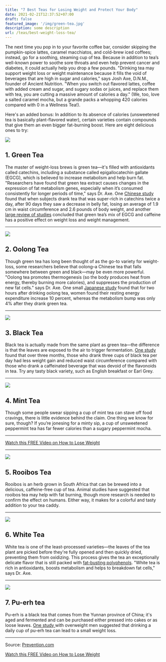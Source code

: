 ```yaml
---
title: "7 Best Teas for Losing Weight and Protect Your Body"
date: 2021-02-21T12:37:52+07:00
draft: false
featured_image: '/img/green-tea.jpg'
description: some description
url: /teas/best-weight-loss-tea/
---
```


<p>The next time you pop in to your favorite coffee bar, consider skipping the pumpkin-spice lattes, caramel macchiatos, and cold-brew iced coffees; instead, go for a soothing, steaming cup of tea. Because in addition to tea’s well-known power to soothe sore throats and even help prevent cancer and diabetes, it could actually help you drop a few pounds. "Drinking tea may support weight loss or weight maintenance because it fills the void of beverages that are high in sugar and calories," says Josh Axe, D.N.M., founder of Ancient Nutrition. "When you switch out flavored lattes, coffee with added cream and sugar, and sugary sodas or juices, and replace them with tea, you are cutting a massive amount of calories a day." (We, too, love a salted caramel mocha, but a grande packs a whopping 420 calories compared with 0 in a Wellness Tea!).</p>

<p>Here's an added bonus: In addition to its absence of calories (unsweetened tea is basically plant-flavored water), certain varieties contain compounds that give them an even bigger fat-burning boost. Here are eight delicious ones to try:</p>

<div class="row">
	<div class="col-md-6">
		<img src="/img/green-tea.jpg" />
	</div>
	<div class="col-md-6">		
		<h2>1. Green Tea</h2>
		<p>The master of weight-loss brews is green tea—it's filled with antioxidants called catechins, 
		including a substance called epigallocatechin gallate (EGCG), 
		which is believed to increase metabolism and help burn fat. 
		"Researchers have found that green tea extract causes changes in the expression of fat metabolism genes, 
		especially when it’s consumed consistently for longer periods of time," 
		says Dr. Axe. One <a href="https://onlinelibrary.wiley.com/doi/10.1038/oby.2009.256" target="_blank">Chinese study</a> found that when subjects drank tea that was super-rich in 
		catechins twice a day, after 90 days they saw a 
		decrease in belly fat, losing an average of 1.9 cm in waist circumference 
		and 2.6 pounds of body weight, and another <a href="https://www.nature.com/articles/ijo2009135?" target="_blank">large review of studies</a>
		 concluded that green tea’s mix of
		 EGCG and caffeine has a positive effect on weight loss and weight management.</p>
	</div>
</div>
<hr />
<div class="row">
	<div class="col-md-6">
		<img src="/img/oolong-tea.jpg" />
	</div>
	<div class="col-md-6">		
		<h2>2. Oolong Tea</h2>
		Though green tea has long been thought of as the go-to variety for weight-loss, some researchers
		 believe that oolong–a Chinese tea that falls somewhere between green and black—may be 
		 even more powerful. "Oolong tea promotes thermogenesis (so the body produces heat from energy, 
		 thereby burning more calories), and suppresses the production of new fat cells." says Dr. Axe. One small
		  <a href="http://medical.med.tokushima-u.ac.jp/jmi/vol50/pdf/v50_n3-4_p170.pdf?q=tea" target="_blank">Japanese study</a>
		   found that for two hours after drinking oolong tea, women found their resting energy expenditure increase 10 percent, whereas the metabolism bump was only 4% after they drank green tea.
	</div>
</div>
<hr />
<div class="row">
	<div class="col-md-6">
		<img src="/img/black-tea.jpg" />
	</div>
	<div class="col-md-6">		
		<h2>3. Black Tea</h2>
		Black tea is actually made from the same plant as green tea—the difference is that the leaves are
		 exposed to the air to trigger fermentation. <a href="https://www.ncbi.nlm.nih.gov/pubmed/24889137" target="_blank">One study </a>
		 found that over three months, those who drank three cups of black tea per day had less weight gain and reduced waist circumference compared with those who drank a caffeinated beverage that was devoid of the flavonoids in tea. Try any tasty black variety, such as English breakfast or Earl Grey.
	</div>
</div>
<hr />
<div class="row">
	<div class="col-md-6">
		<img src="/img/mint-tea.jpg" />
	</div>
	<div class="col-md-6">		
		<h2>4. Mint Tea</h2>
		Though some people swear sipping a cup of mint tea can stave off food cravings, there is little evidence behind the claim. One thing we know for sure, though? If you’re jonesing for a minty sip, a cup of unsweetened peppermint tea has far fewer calories than a sugary peppermint mocha.
	</div>
</div>
<hr />
<div class="card">
	<div class="card-body">
		<p class="text-center"><a class="btn btn-success " href="http://araneta7.1keto.hop.clickbank.net/">Watch this FREE Video on How to Lose Weight</a></p>
	</div>	
</div>	
<hr />
<div class="row">
	<div class="col-md-6">
		<img src="/img/rooibos-tea.jpg" />
	</div>
	<div class="col-md-6">		
		<h2>5. Rooibos Tea</h2>
		Rooibos is an herb grown in South Africa that can be brewed into a delicious, caffeine-free cup of tea. 
		Animal studies have suggested that rooibos tea may help with fat burning, though more research is needed to confirm the effect on humans. Either way, it makes for a colorful and tasty addition to your tea caddy.
	</div>
</div>
<hr />
<div class="row">
	<div class="col-md-6">
		<img src="/img/white-tea.jpg" />
	</div>
	<div class="col-md-6">		
		<h2>6. White Tea</h2>
		White tea is one of the least-processed varieties—the leaves of the tea plant are picked 
		before they're fully opened and then quickly dried, preventing them from oxidizing. This process 
		gives the tea an exceptionally delicate flavor that is still packed with <A href="https://nutritionandmetabolism.biomedcentral.com/articles/10.1186/1743-7075-6-20" target="_blank">fat-busting polyphenols</a>. "White tea is rich in antioxidants, boosts metabolism and helps to breakdown fat cells," says Dr. Axe.
	</div>
</div>
<hr />
<div class="row">
	<div class="col-md-6">
		<img src="/img/puerh-tea.jpg" />
	</div>
	<div class="col-md-6">		
		<h2>7. Pu-erh tea</h2>
		Pu-erh is a black tea that comes from the Yunnan province of China; it's aged and fermented and can be purchased either pressed into cakes or as loose leaves. 
		<A href="https://www.ncbi.nlm.nih.gov/pubmed/24399768" target="_blank">One study </a>with overweight men suggested that drinking a daily cup of pu-erh tea can lead to a small weight loss.
	</div>
</div>
<hr />

<p>Source: <a href="https://www.prevention.com/weight-loss/g29553192/weight-loss-tea/" target="_blank">Prevention.com</a></p>
<div class="card">
	<div class="card-body">
		<p class="text-center"><a class="btn btn-success " href="http://araneta7.1keto.hop.clickbank.net/">Watch this FREE Video on How to Lose Weight</a></p>
	</div>	
</div>	
